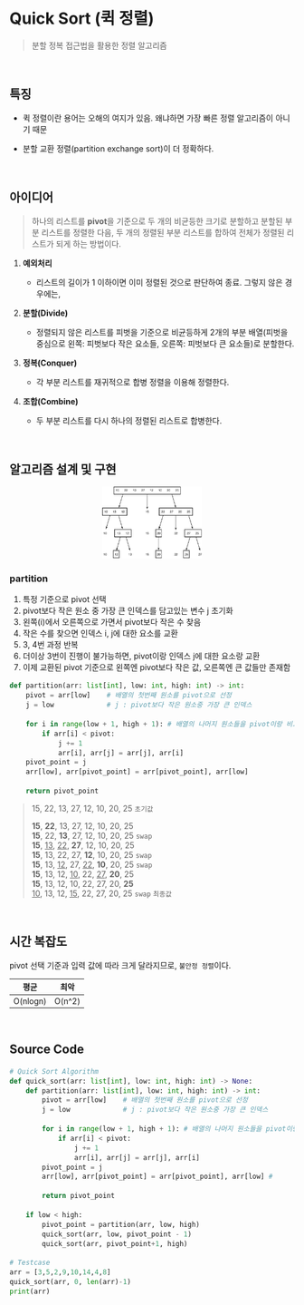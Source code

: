 # Quick Sort (퀵 정렬)

> 분할 정복 접근법을 활용한 정렬 알고리즘

<br>

## 특징

* 퀵 정렬이란 용어는 오해의 여지가 있음. 왜냐하면 가장 빠른 정렬 알고리즘이 아니기 때문

* 분할 교환 정렬(partition exchange sort)이 더 정확하다.

<br>

## 아이디어

> 하나의 리스트를 **pivot**을 기준으로 두 개의 비균등한 크기로 분할하고 분할된 부분 리스트를 정렬한 다음, 두 개의 정렬된 부분 리스트를 합하여 전체가 정렬된 리스트가 되게 하는 방법이다.

1. **예외처리**
    - 리스트의 길이가 1 이하이면 이미 정렬된 것으로 판단하여 종료. 그렇지 않은 경우에는,

2. **분할(Divide)**
    - 정렬되지 않은 리스트를 피벗을 기준으로 비균등하게 2개의 부분 배열(피벗을 중심으로 왼쪽: 피벗보다 작은 요소들, 오른쪽: 피벗보다 큰 요소들)로 분할한다.

3. **정복(Conquer)**
    - 각 부분 리스트를 재귀적으로 합병 정렬을 이용해 정렬한다.

4. **조합(Combine)**
    - 두 부분 리스트를 다시 하나의 정렬된 리스트로 합병한다.

<br>

## 알고리즘 설계 및 구현

<p align="center">
  <img src = "./img/quick_sort_1.png" width="35%" alt="1">
</p>

### partition
1. 특정 기준으로 pivot 선택
2. pivot보다 작은 원소 중 가장 큰 인덱스를 담고있는 변수 j 초기화
3. 왼쪽(i)에서 오른쪽으로 가면서 pivot보다 작은 수 찾음
4. 작은 수를 찾으면 인덱스 i, j에 대한 요소를 교환
5. 3, 4번 과정 반복
6. 더이상 3번이 진행이 불가능하면, pivot이랑 인덱스 j에 대한 요소랑 교환
7. 이제 교환된 pivot 기준으로 왼쪽엔 pivot보다 작은 값, 오른쪽엔 큰 값들만 존재함

```python
def partition(arr: list[int], low: int, high: int) -> int:
    pivot = arr[low]    # 배열의 첫번째 원소를 pivot으로 선정
    j = low             # j : pivot보다 작은 원소중 가장 큰 인덱스

    for i in range(low + 1, high + 1): # 배열의 나머지 원소들을 pivot이랑 비교
        if arr[i] < pivot:
            j += 1
            arr[i], arr[j] = arr[j], arr[i]
    pivot_point = j
    arr[low], arr[pivot_point] = arr[pivot_point], arr[low]

    return pivot_point
```

> 15, 22, 13, 27, 12, 10, 20, 25 `초기값`  
>
> **15**, **22**, 13, 27, 12, 10, 20, 25  
> **15**, 22, **13**, 27, 12, 10, 20, 25 `swap`  
> **15**, <u>13</u>, <u>22</u>, **27**, 12, 10, 20, 25   
> **15**, 13, 22, 27, **12**, 10, 20, 25 `swap`  
> **15**, 13, <u>12</u>, 27, <u>22</u>, **10**, 20, 25 `swap`  
> **15**, 13, 12, <u>10</u>, 22, <u>27</u>, **20**, 25  
> **15**, 13, 12, 10, 22, 27, 20, **25**  
> <u>10</u>, 13, 12, <u>15</u>, 22, 27, 20, 25 `swap` `최종값`

<br>

## 시간 복잡도

pivot 선택 기준과 입력 값에 따라 크게 달라지므로, `불안정 정렬`이다.

|   평균   |   최악   |
| :------: | :------: |
| O(nlogn) |  O(n^2)  |

<br>

## Source Code
```python
# Quick Sort Algorithm
def quick_sort(arr: list[int], low: int, high: int) -> None:
    def partition(arr: list[int], low: int, high: int) -> int:
        pivot = arr[low]    # 배열의 첫번째 원소를 pivot으로 선정
        j = low             # j : pivot보다 작은 원소중 가장 큰 인덱스

        for i in range(low + 1, high + 1): # 배열의 나머지 원소들을 pivot이랑 비교
            if arr[i] < pivot:
                j += 1
                arr[i], arr[j] = arr[j], arr[i]
        pivot_point = j
        arr[low], arr[pivot_point] = arr[pivot_point], arr[low] # 

        return pivot_point

    if low < high:
        pivot_point = partition(arr, low, high)
        quick_sort(arr, low, pivot_point - 1)   
        quick_sort(arr, pivot_point+1, high)

# Testcase
arr = [3,5,2,9,10,14,4,8]
quick_sort(arr, 0, len(arr)-1)
print(arr)
```
